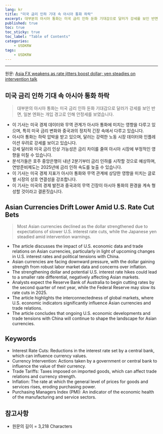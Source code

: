 ```yaml
---
lang: kr
title: "미국 금리 인하 기대 속 아시아 통화 하락"
excerpt: 대부분의 아시아 통화는 미국 금리 인하 둔화 기대감으로 달러가 강세를 보인 반면, 일본 엔화는 개입 경고로 인해 안정세를 보였습니다.
published: true
toc: true
toc_sticky: true
toc_label: "Table of Contents"
categories:
    - USDKRW
tags:
    - USDKRW
---
```


---

  원문: [Asia FX weakens as rate jitters boost dollar; yen steadies on intervention talk](https://www.investing.com/news/forex-news/asia-fx-weakens-as-rate-jitters-boost-dollar-yen-steadies-on-intervention-talk-3801805)

## 미국 금리 인하 기대 속 아시아 통화 하락

> 대부분의 아시아 통화는 미국 금리 인하 둔화 기대감으로 달러가 강세를 보인 반면, 일본 엔화는 개입 경고로 인해 안정세를 보였습니다.


- 이 기사는 미국 경제 데이터와 무역 관계가 아시아 통화에 미치는 영향을 다루고 있으며, 특히 미국 금리 변화와 중국과의 정치적 긴장 속에서 다루고 있습니다.
- 아시아 통화는 하락 압박을 받고 있으며, 달러는 강력한 노동 시장 데이터와 인플레이션 우려로 강세를 보이고 있습니다.
- 강세 달러와 미국 금리 인상 가능성은 금리 차이를 줄여 아시아 시장에 부정적인 영향을 미칠 수 있습니다.
- 분석가들은 호주 중앙은행이 내년 2분기부터 금리 인하를 시작할 것으로 예상하며, 연방준비제도는 2025년에 금리 인하 속도를 늦출 수 있습니다.
- 이 기사는 미국 경제 지표가 아시아 통화와 무역 관계에 상당한 영향을 미치는 글로벌 시장의 상호 연결성을 강조합니다.
- 이 기사는 미국의 경제 발전과 중국과의 무역 긴장이 아시아 통화의 환경을 계속 형성할 것이라고 결론짓습니다.

## Asian Currencies Drift Lower Amid U.S. Rate Cut Bets

> Most Asian currencies declined as the dollar strengthened due to expectations of slower U.S. interest rate cuts, while the Japanese yen steadied amid intervention warnings.


- The article discusses the impact of U.S. economic data and trade relations on Asian currencies, particularly in light of upcoming changes in U.S. interest rates and political tensions with China.
- Asian currencies are facing downward pressure, with the dollar gaining strength from robust labor market data and concerns over inflation.
- The strengthening dollar and potential U.S. interest rate hikes could lead to a smaller rate differential, negatively affecting Asian markets.
- Analysts expect the Reserve Bank of Australia to begin cutting rates by the second quarter of next year, while the Federal Reserve may slow its rate cuts in 2025.
- The article highlights the interconnectedness of global markets, where U.S. economic indicators significantly influence Asian currencies and trade relations.
- The article concludes that ongoing U.S. economic developments and trade tensions with China will continue to shape the landscape for Asian currencies.

## Keywords

- Interest Rate Cuts: Reductions in the interest rate set by a central bank, which can influence currency values.
- Currency Intervention: Actions taken by a government or central bank to influence the value of their currency.
- Trade Tariffs: Taxes imposed on imported goods, which can affect trade relations and currency strength.
- Inflation: The rate at which the general level of prices for goods and services rises, eroding purchasing power.
- Purchasing Managers Index (PMI): An indicator of the economic health of the manufacturing and service sectors.

## 참고사항

- 원문의 길이 = 3,218 Characters

